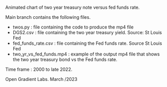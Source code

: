 Animated chart of two year treasury note versus fed funds rate.  

Main branch contains the following files.

* twos.py :  file containing the code to produce the mp4 file
* DGS2.csv : file containing the two year treasury yield. Source: St Louis Fed
* fed_funds_rate.csv : file containing the Fed funds rate. Source St Louis Fed
* two_yr_vs_fed_funds.mp4 : example of the output mp4 file that shows the two year treasury bond vs the Fed funds rate. 

Time frame : 2000 to late 2022. 

Open Gradient Labs. March /2023
